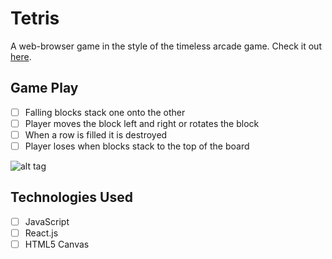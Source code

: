 # Tetris

A web-browser game in the style of the timeless arcade game. Check it out [here][tetris].

[tetris]: http://toddkranenburg.github.io/tetris/

## Game Play
- [ ] Falling blocks stack one onto the other
- [ ] Player moves the block left and right or rotates the block
- [ ] When a row is filled it is destroyed
- [ ] Player loses when blocks stack to the top of the board

![alt tag](https://github.com/ToddKranenburg/tetris/tree/master/docs/screen-shot.png)

## Technologies Used
- [ ] JavaScript
- [ ] React.js
- [ ] HTML5 Canvas
